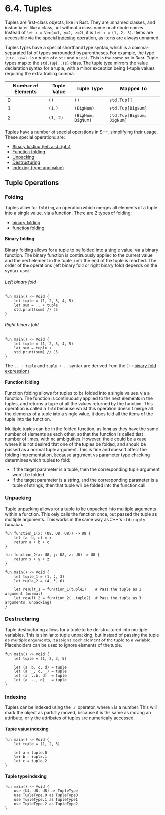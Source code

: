 # 6.4. Tuples

Tuples are first-class objects, like in Rust. They are unnamed classes, and instantiated like a class, but without a
class name or attribute names. Instead of `let x = Vec(x=1, y=2, z=2)`, it is `let x = (1, 2, 3)`. Items are accessible
via the special [indexing](#indexing) operation, as items are always unnamed.

Tuples types have a special shorthand type syntax, which is a comma-separated list of types surrounded by parentheses.
For example, the type `(Str, Bool)` is a tuple of a `Str` and a `Bool`. This is the same as in Rust. Tuple types map to
the `std.Tup[..Ts]` class. The tuple type mirrors the value declaration syntax for a tuple, with a minor exception being
1-tuple values requiring the extra trailing comma.

| Number of Elements | Tuple Value | Tuple Type         | Mapped To                 |
|--------------------|-------------|--------------------|---------------------------|
| 0                  | `()`        | `()`               | `std.Tup[]`               |
| 1                  | `(1,)`      | `(BigNum)`         | `std.Tup[BigNum]`         |
| 2                  | `(1, 2)`    | `(BigNum, BigNum)` | `std.Tup[BigNum, BigNum]` |

Tuples have a number of special operations in S++, simplifying their usage. These special operations are:

- [Binary folding (left and right)](#binary-folding)
- [Function folding](#function-folding)
- [Unpacking](#unpacking)
- [Destructuring](#destructuring)
- [Indexing (type and value)](#indexing)


## Tuple Operations

### Folding

Tuples allow for `folding`, an operation which merges all elements of a tuple into a single value, via a function. There
are 2 types of folding:

- [binary folding](#binary-folding)
- [function folding](#function-folding).

#### Binary folding

Binary folding allows for a tuple to be folded into a single value, via a binary function. The binary function is
continuously applied to the current value and the next element in the tuple, until the end of the tuple is reached. The
order of the operations (left binary fold or right binary fold) depends on the syntax used:

###### Left binary fold

```
fun main() -> Void {
    let tuple = (1, 2, 3, 4, 5)
    let sum = .. + tuple
    std.print(sum) // 15
}
```

###### Right binary fold

```
fun main() -> Void {
    let tuple = (1, 2, 3, 4, 5)
    let sum = tuple + ..
    std.print(sum) // 15
}
```

The `.. + tuple` and `tuple + ..` syntax are derived from the `C++`
[binary fold expressions](https://en.cppreference.com/w/cpp/language/fold).

#### Function folding

Function folding allows for tuples to be folded into a single values, via a function. The function is continuously
applied to the next elements in the tuples, and returns a tuple of all the values returned by the function. This
operation is called a `fold` because whilst this operation doesn't merge all the elements of a tuple into a single
value, it does fold all the items of the tuple into the function.

Multiple tuples can be in the folded function, as long as they have the same number of elements as each other, so that
the function is called that number of times, with no ambiguities. However, there could be a case where it is not desired
that one of the tuples be folded, and should be passed as a normal tuple argument. This is fine and doesn't affect the
folding implementation, because argument vs parameter type checking determines which tuples to fold:

- If the target parameter is a tuple, then the corresponding tuple argument won't be folded.
- If the target parameter is a string, and the corresponding parameter is a tuple of strings, then that tuple will be
  folded into the function call.

### Unpacking

Tuple unpacking allows for a tuple to be unpacked into multiple arguments within a function. This only calls the
function once, but passed the tuple as multiple arguments. This works in the same way as C++'s `std::apply` function.

```
fun function_1(x: (U8, U8, U8)) -> U8 {
    let (a, b, c) = x
    return a + b + c
}

fun function_2(x: U8, y: U8, z: U8) -> U8 {
    return x + y + z
}

fun main() -> Void {
    let tuple_1 = (1, 2, 3)
    let tuple_2 = (4, 5, 6)
    
    let result_1 = function_1(tuple1)    # Pass the tuple as 1 argument (normal)
    let result_2 = function_2(..tuple2)  # Pass the tuple as 3 arguments (unpacking)
}
```

### Destructuring

Tuple destructuring allows for a tuple to be de-structured into multiple variables. This is similar to tuple unpacking,
but instead of passing the tuple as multiple arguments, it assigns each element of the tuple to a variable. Placeholders
can be used to ignore elements of the tuple.

```
fun main() -> Void {
    let tuple = (1, 2, 3, 5)
    
    let (a, b, c, d) = tuple
    let (a, _, c, _) = tuple
    let (a, ..b, d)  = tuple
    let (a, .., d)   = tuple
}
```

### Indexing

Tuples can be indexed using the `.n` operator, where `n` is a number. This will mark the object as partially moved,
because it is the same as moving an attribute, only the attributes of tuples are numerically accessed.

#### Tuple value indexing

```
fun main() -> Void {
    let tuple = (1, 2, 3)
    
    let a = tuple.0
    let b = tuple.1
    let c = tuple.2
}
```

#### Tuple type indexing

```
fun main() -> Void {
    use (U8, U8, U8) as TupleType
    use TupleType.0 as TupleType0
    use TupleType.1 as TupleType1
    use TupleType.2 as TupleType2
}
```
